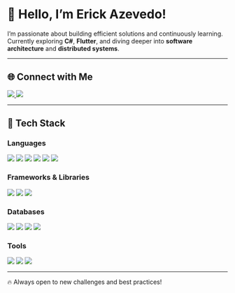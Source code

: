 # 👋 Hello, I’m Erick Azevedo!

I’m passionate about building efficient solutions and continuously learning. Currently exploring **C#**, **Flutter**, and diving deeper into **software architecture** and **distributed systems**.  


---

## 🌐 Connect with Me
  <a href="https://www.linkedin.com/in/erick-azevedo-sousa-0589881b1/" target="_blank">
    <img src="https://img.shields.io/badge/LinkedIn-0A66C2?style=for-the-badge&logo=linkedin&logoColor=white" />
  </a>
  <a href="https://dev.to/azevedoerick" target="_blank">
    <img src="https://img.shields.io/badge/Dev.to-0A0A0A?style=for-the-badge&logo=dev.to&logoColor=white" />
  </a>

---

## 🧠 Tech Stack  

### Languages  
<p>
  <img src="https://img.shields.io/badge/C%23-232323?style=for-the-badge&logo=csharp&logoColor=239120"/>
  <img src="https://img.shields.io/badge/Go-232323?style=for-the-badge&logo=go&logoColor=00ADD8"/>
  <img src="https://img.shields.io/badge/Dart-232323?style=for-the-badge&logo=dart&logoColor=0175C2"/>
  <img src="https://img.shields.io/badge/JavaScript-232323?style=for-the-badge&logo=javascript&logoColor=F7DF1E"/>
  <img src="https://img.shields.io/badge/TypeScript-232323?style=for-the-badge&logo=typescript&logoColor=3178C6"/>
  <img src="https://img.shields.io/badge/Solidity-232323?style=for-the-badge&logo=solidity&logoColor=white"/>
</p>

### Frameworks & Libraries  
<p>
  <img src="https://img.shields.io/badge/Flutter-232323?style=for-the-badge&logo=flutter&logoColor=02569B"/>
  <img src="https://img.shields.io/badge/Angular-232323?style=for-the-badge&logo=angular&logoColor=DD0031"/>
  <img src="https://img.shields.io/badge/AdonisJS-232323?style=for-the-badge&logo=adonisjs&logoColor=5A45FF"/>
</p>

### Databases  
<p>
  <img src="https://img.shields.io/badge/PostgreSQL-232323?style=for-the-badge&logo=postgresql&logoColor=4169E1"/>
  <img src="https://img.shields.io/badge/MongoDB-232323?style=for-the-badge&logo=mongodb&logoColor=47A248"/>
  <img src="https://img.shields.io/badge/MariaDB-232323?style=for-the-badge&logo=mariadb&logoColor=003545"/>
  <img src="https://img.shields.io/badge/Besu-232323?style=for-the-badge&logo=ethereum&logoColor=3C3C3D"/>
</p>

### Tools
<p>
  <img src="https://img.shields.io/badge/Git-232323?style=for-the-badge&logo=git&logoColor=F05032"/>
  <img src="https://img.shields.io/badge/Docker-232323?style=for-the-badge&logo=docker&logoColor=2496ED"/>
  <img src="https://img.shields.io/badge/Bash-232323?style=for-the-badge&logo=gnubash&logoColor=4EAA25"/>
</p>


---

🔥 Always open to new challenges and best practices!  
